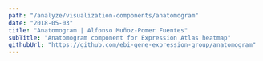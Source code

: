 ```yaml
---
path: "/analyze/visualization-components/anatomogram"
date: "2018-05-03"
title: "Anatomogram | Alfonso Muñoz-Pomer Fuentes"
subTitle: "Anatomogram component for Expression Atlas heatmap"
githubUrl: "https://github.com/ebi-gene-expression-group/anatomogram"
---
```


